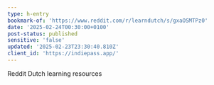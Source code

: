 ```yaml
---
type: h-entry
bookmark-of: 'https://www.reddit.com/r/learndutch/s/gxaOSMTPz0'
date: '2025-02-24T00:30:00+0100'
post-status: published
sensitive: 'false'
updated: '2025-02-23T23:30:40.810Z'
client_id: 'https://indiepass.app/'
---
```

Reddit Dutch learning resources
